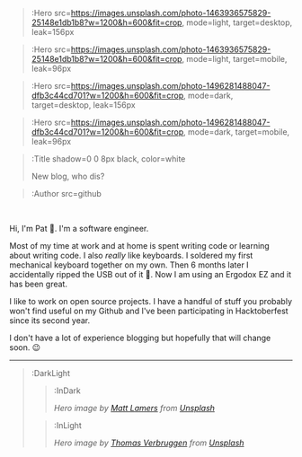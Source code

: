 > :Hero src=https://images.unsplash.com/photo-1463936575829-25148e1db1b8?w=1200&h=600&fit=crop,
>       mode=light,
>       target=desktop,
>       leak=156px

> :Hero src=https://images.unsplash.com/photo-1463936575829-25148e1db1b8?w=1200&h=600&fit=crop,
>       mode=light,
>       target=mobile,
>       leak=96px

> :Hero src=https://images.unsplash.com/photo-1496281488047-dfb3c44cd701?w=1200&h=600&fit=crop,
>       mode=dark,
>       target=desktop,
>       leak=156px

> :Hero src=https://images.unsplash.com/photo-1496281488047-dfb3c44cd701?w=1200&h=600&fit=crop,
>       mode=dark,
>       target=mobile,
>       leak=96px

> :Title shadow=0 0 8px black, color=white
>
> New blog, who dis?

> :Author src=github

<br>

Hi, I'm Pat 👋. I'm a software engineer.
<br>

Most of my time at work and at home is spent writing code or learning about
writing code. I also _really_ like keyboards. I soldered my first mechanical
keyboard together on my own. Then 6 months later I accidentally ripped the USB
out of it 🤦. Now I am using an Ergodox EZ and it has been great. 

I like to work on open source projects. I have a handful of stuff you probably
won't find useful on my Github and I've been participating in Hacktoberfest
since its second year.

I don't have a lot of experience blogging but hopefully that will change soon. 😉

---

> :DarkLight
> > :InDark
> >
> > _Hero image by [Matt Lamers](https://unsplash.com/@lamerbrain) from [Unsplash](https://unsplash.com)_
>
> > :InLight
> >
> > _Hero image by [Thomas Verbruggen](https://unsplash.com/@thmsvrbrggn) from [Unsplash](https://unsplash.com)_
